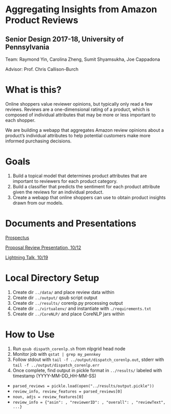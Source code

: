 # Aggregating Insights from Amazon Product Reviews
## Senior Design 2017-18, University of Pennsylvania
Team: Raymond Yin, Carolina Zheng, Sumit Shyamsukha, Joe Cappadona

Advisor: Prof. Chris Callison-Burch

# What is this?
Online shoppers value reviewer opinions, but typically only read a few reviews. Reviews are a one-dimensional rating of a product, which is composed of individual attributes that may be more or less important to each shopper.

We are building a webapp that aggregates Amazon review opinions about a product’s individual attributes to help potential customers make more informed purchasing decisions.

# Goals
1. Build a topical model that determines product attributes that are important to reviewers for each product category.
2. Build a classifier that predicts the sentiment for each product attribute given the reviews for an individual product.
3. Create a webapp that online shoppers can use to obtain product insights drawn from our models.

# Documents and Presentations
[Prospectus](https://docs.google.com/document/d/1361A_TWmM_9vMqyUZn54dAXiFLXCjP1nHvMBFuujl08/)

[Proposal Review Presentation, 10/12](https://docs.google.com/presentation/d/1Mk74AG5LYhIhdV7RcbA-OsCsA1ILOk9LSzZt8JfhTtg/)

[Lightning Talk, 10/19](https://docs.google.com/document/d/1VA6_tRsiSYoE_d5CvkZ4U52NRldFUp5Mq_QTt4HwOsw/)

# Local Directory Setup
1. Create dir `../data/` and place review data within
2. Create dir `../output/` qsub script output
3. Create dir `../results/` corenlp.py processing output
4. Create dir `../virtualenv/` and instantiate with `./requirements.txt`
5. Create dir `../CoreNLP/` and place CoreNLP jars within

# How to Use
1. Run `qsub dispath_corenlp.sh` from nlpgrid head node
2. Monitor job with `qstat | grep my_pennkey`
3. Follow stdout with `tail -f ../output/dispatch_corenlp.out`, stderr with `tail -f ../output/dispatch_corenlp.err`
4. Once complete, find output in pickle format in `../results/` labeled with timestamp (YYYY-MM-DD\_HH-MM-SS)
  * `parsed_reviews = pickle.load(open("../results/output.pickle"))`
  * `review_info, review_features = parsed_reviews[0]`
  * `noun, adjs = review_features[0]`
  * `review_info = {"asin": , "reviewerID": , "overall": , "reviewText", ...}`
